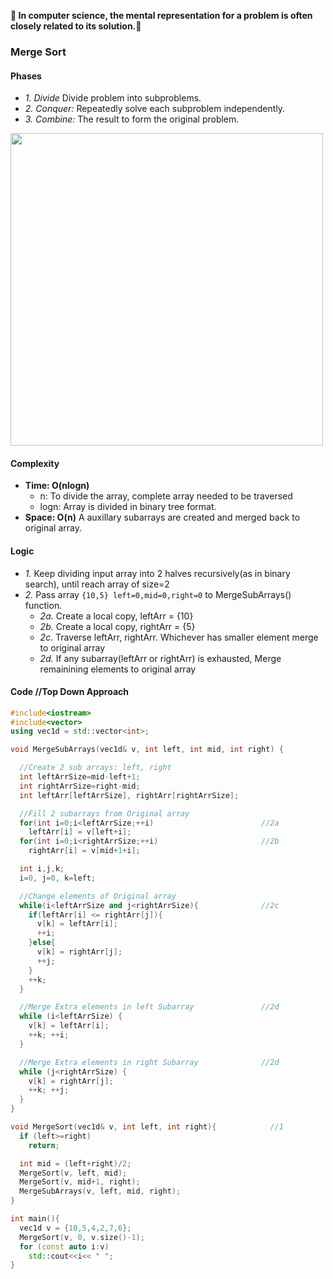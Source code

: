 **:heartbeat: In computer science, the mental representation for a problem is often closely related to its solution.:heartbeat:**

### Merge Sort
#### Phases
- *1. Divide* Divide problem into subproblems.
- *2. Conquer:* Repeatedly solve each subproblem independently.
- *3. Combine:* The result to form the original problem.

<img src="https://cdn-codespeedy.pressidium.com/wp-content/uploads/2019/07/merge-sort-in-C.jpeg" width="500" />

#### Complexity
  - **Time: O(nlogn)**
    - n: To divide the array, complete array needed to be traversed
    - logn: Array is divided in binary tree format.
  - **Space: O(n)** A auxillary subarrays are created and merged back to original array.
#### Logic
  - *1.* Keep dividing input array into 2 halves recursively(as in binary search), until reach array of size=2
  - *2.* Pass array `{10,5} left=0,mid=0,right=0` to MergeSubArrays() function.
    - *2a.* Create a local copy, leftArr = {10}
    - *2b.* Create a local copy, rightArr = {5}
    - *2c.* Traverse leftArr, rightArr. Whichever has smaller element merge to original array
    - *2d.* If any subarray(leftArr or rightArr) is exhausted, Merge remainining elements to original array
#### Code  //Top Down Approach
```c++
#include<iostream>
#include<vector>
using vec1d = std::vector<int>;

void MergeSubArrays(vec1d& v, int left, int mid, int right) {

  //Create 2 sub arrays: left, right
  int leftArrSize=mid-left+1;
  int rightArrSize=right-mid;
  int leftArr[leftArrSize], rightArr[rightArrSize];

  //Fill 2 subarrays from Original array
  for(int i=0;i<leftArrSize;++i)                        //2a
    leftArr[i] = v[left+i];
  for(int i=0;i<rightArrSize;++i)                       //2b
    rightArr[i] = v[mid+1+i];

  int i,j,k;
  i=0, j=0, k=left;

  //Change elements of Original array
  while(i<leftArrSize and j<rightArrSize){              //2c
    if(leftArr[i] <= rightArr[j]){
      v[k] = leftArr[i];
      ++i;
    }else{
      v[k] = rightArr[j];
      ++j;
    }
    ++k;
  }

  //Merge Extra elements in left Subarray               //2d
  while (i<leftArrSize) {
    v[k] = leftArr[i];
    ++k; ++i;
  }

  //Merge Extra elements in right Subarray              //2d
  while (j<rightArrSize) {
    v[k] = rightArr[j];
    ++k; ++j;
  }
}

void MergeSort(vec1d& v, int left, int right){            //1
  if (left>=right)
    return;

  int mid = (left+right)/2;
  MergeSort(v, left, mid);
  MergeSort(v, mid+1, right);
  MergeSubArrays(v, left, mid, right);
}

int main(){
  vec1d v = {10,5,4,2,7,6};
  MergeSort(v, 0, v.size()-1);
  for (const auto i:v)
    std::cout<<i<< " ";
}
```
